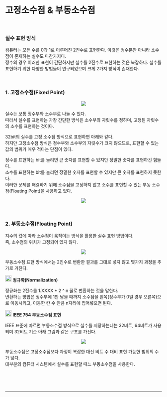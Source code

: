# 고정소수점 & 부동소수점

<br>

### 실수 표현 방식
컴퓨터는 모든 수를 0과 1로 이루어진 2진수로 표현한다. 이것은 정수뿐만 아니라 소수점이 존재하는 실수도 마찬가지다.<br>
정수의 경우 이러한 표현이 간단하지만 실수를 2진수로 표현하는 것은 복잡하다. 실수를 표현하기 위한 다양한 방법들이 연구되었으며 크게 2가지 방식이 존재한다.

<br>

### 1. 고정소수점(Fixed Point)

<p align="center">
<img src="https://user-images.githubusercontent.com/66001046/178244415-ce7926e0-f1e7-454b-a3f4-403ae1307e08.png">
</p>

실수는 보통 정수부와 소수부로 나눌 수 있다.<br>
따라서 실수를 표현하는 가장 간단한 방식은 소수부의 자릿수를 정하며, 고정된 자릿수의 소수를 표현하는 것이다.<br>

32bit의 실수를 고정 소수점 방식으로 표현하면 아래와 같다.<br>
하지만 고정소수점 방식은 정수부와 소수부의 자릿수가 크지 않으므로, 표현할 수 있는 값의 범위가 매우 적다는 단점이 있다.<br>

정수를 표현하는 bit를 늘리면 큰 숫자를 표현할 수 있지만 정밀한 숫자를 표현하긴 힘들다.<br>
소수를 표현하는 bit를 늘리면 정밀한 숫자를 표현할 수 있지만 큰 숫자를 표현하지 못한다.<br>
이러한 문제를 해결하기 위해 소수점을 고정하지 않고 소수를 표현할 수 있는 부동 소수점(Floating Point)을 사용하고 있다.<br>

<p align="center">
<img src="https://user-images.githubusercontent.com/66001046/178246646-5bb02291-8a25-4a43-95bd-bbe6cf6c4eee.png">
</p>

<br>

### 2. 부동소수점(Floating Point)

지수의 값에 따라 소수점이 움직이는 방식을 활용한 실수 표현 방법이다.<br>
즉, 소수점의 위치가 고정되어 있지 않다.

<p align="center">
<img src="https://user-images.githubusercontent.com/66001046/178248695-314c145f-e7a0-4fe7-8641-1a7debb16ccb.png">
</p>

부동소수점 표현 방식에서는 2진수로 변환한 결과를 그대로 넣지 않고 몇가지 과정을 추가로 거친다.

<img width="20" alt="star1" src="https://user-images.githubusercontent.com/78655692/151471925-e5f35751-d4b9-416b-b41d-a059267a09e3.png"> **정규화(Normalization)**

정규화는 2진수를 1.XXXX * 2 ^ n 꼴로 변환하는 것을 말한다.<br>
변환하는 방법은 정수부에 1만 남을 때까지 소수점을 왼쪽(정수부가 0일 경우 오른쪽)으로 이동시키고, 이동한 칸 수 만큼 n자리에 집어넣으면 된다.

<img width="20" alt="star1" src="https://user-images.githubusercontent.com/78655692/151471925-e5f35751-d4b9-416b-b41d-a059267a09e3.png"> **IEEE 754 부동소수점 표현**

IEEE 표준에 따르면 부동소수점 방식으로 실수를 저장하는데는 32비트, 64비트가 사용되며 32비트 기준 아래 그림과 같은 구조를 가진다.

<p align="center">
<img src="https://user-images.githubusercontent.com/66001046/178253945-d1f0545c-2499-4b36-bd35-2bcfe28abe6d.png">
</p>

부동소수점은 고정소수점보다 과정이 복잡한 대신 비트 수 대비 표현 가능한 범위의 수가 넓다.<br>
대부분의 컴퓨터 시스템에서 실수를 표현할 때느 부동소수점을 사용한다.
		
<br><br><br>

---

<br><br><br>
